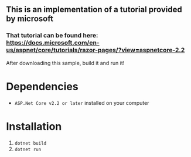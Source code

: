 ## This is an implementation of a tutorial provided by microsoft ##
### That tutorial can be found here: https://docs.microsoft.com/en-us/aspnet/core/tutorials/razor-pages/?view=aspnetcore-2.2 ###

After downloading this sample, build it and run it!

# Dependencies #

* `ASP.Net Core v2.2 or later` installed on your computer

# Installation #

1) `dotnet build`
2) `dotnet run`

